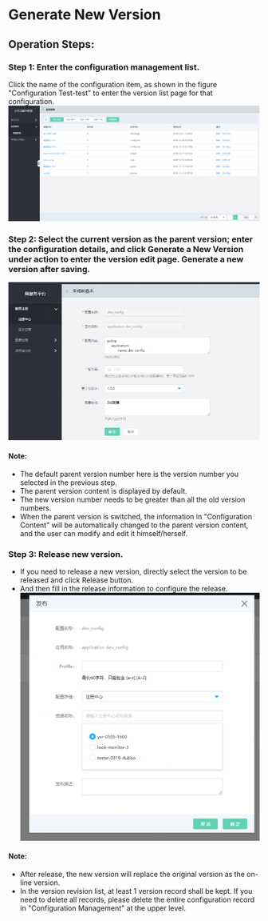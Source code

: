 # Generate New Version

## Operation Steps:

### Step 1: Enter the configuration management list.
Click the name of the configuration item, as shown in the figure "Configuration Test-test" to enter the version list page for that configuration.
 ![](../../../../../image/Internet-Middleware/JD-Distributed-Service-Framework/config-list.png)
 
 
### Step 2: Select the current version as the parent version; enter the configuration details, and click Generate a New Version under action to enter the version edit page. Generate a new version after saving.
 

  ![](../../../../../image/Internet-Middleware/JD-Distributed-Service-Framework/config-vision-add-new.png)
  
#### Note:
- The default parent version number here is the version number you selected in the previous step.
- The parent version content is displayed by default.
- The new version number needs to be greater than all the old version numbers.
- 	When the parent version is switched, the information in "Configuration Content" will be automatically changed to the parent version content, and the user can modify and edit it himself/herself.

### Step 3: Release new version.
- If you need to release a new version, directly select the version to be released and click Release button.
- And then fill in the release information to configure the release.
  ![](../../../../../image/Internet-Middleware/JD-Distributed-Service-Framework/config-vision-publish-new.png)
  
  
  
#### Note:
- After release, the new version will replace the original version as the on-line version.
- In the version revision list, at least 1 version record shall be kept. If you need to delete all records, please delete the entire configuration record in "Configuration Management" at the upper level.

